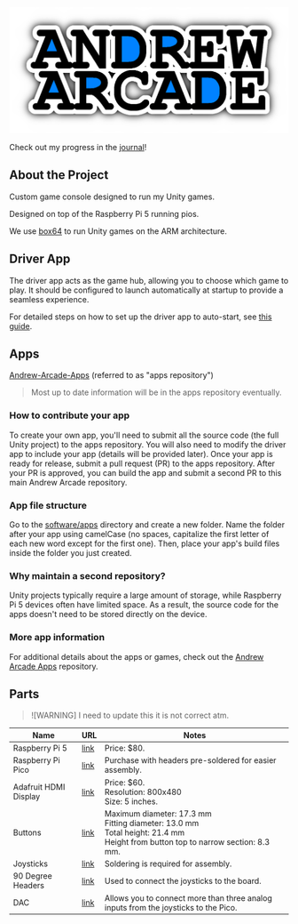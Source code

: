 <img src="media/logo/andrew-arcade-logo.png">

Check out my progress in the [journal](JOURNAL.md)!

<!-- ### About Andrew Arcade

Andrew Arcade is a custom game console built with a Raspberry Pi 5 running Linux. Its main purpose is to play Unity games that I have created.

Since the Raspberry Pi 5 uses an ARM processor, Unity games can't be compiled to run on it directly. To solve this, we use a tool called Box64, which lets us run Unity games and apps on the Raspberry Pi by emulating the required architecture.

### Version 2

Version 2 of Andrew Arcade will feature a redesigned case. My goal is to make it more comfortable to use and to improve some of the mounting parts that didn’t work well in the first version. -->

## About the Project

Custom game console designed to run my Unity games.

Designed on top of the Raspberry Pi 5 running pios.

We use [box64](https://github.com/ptitSeb/box64) to run Unity games on the ARM architecture. 

## Driver App

The driver app acts as the game hub, allowing you to choose which game to play. It should be configured to launch automatically at startup to provide a seamless experience.

For detailed steps on how to set up the driver app to auto-start, see [this guide](software/README.md).

## Apps
[Andrew-Arcade-Apps](https://github.com/AndrewCromar/Andrew-Arcade-Apps) (referred to as "apps repository")
> Most up to date information will be in the apps repository eventually.

### How to contribute your app

To create your own app, you'll need to submit all the source code (the full Unity project) to the apps repository. You will also need to modify the driver app to include your app (details will be provided later). Once your app is ready for release, submit a pull request (PR) to the apps repository. After your PR is approved, you can build the app and submit a second PR to this main Andrew Arcade repository.

### App file structure

Go to the [software/apps](software/apps) directory and create a new folder. Name the folder after your app using camelCase (no spaces, capitalize the first letter of each new word except for the first one). Then, place your app's build files inside the folder you just created.

### Why maintain a second repository?

Unity projects typically require a large amount of storage, while Raspberry Pi 5 devices often have limited space. As a result, the source code for the apps doesn't need to be stored directly on the device.

### More app information

For additional details about the apps or games, check out the [Andrew Arcade Apps](https://github.com/AndrewCromar/Andrew-Arcade-Apps) repository.

## Parts
> ![WARNING]
> I need to update this it is not correct atm.

| Name                  | URL                                                                                                    | Notes                                                                                                   |
|-----------------------|--------------------------------------------------------------------------------------------------------|---------------------------------------------------------------------------------------------------------|
| Raspberry Pi 5        | [link](https://www.raspberrypi.com/products/raspberry-pi-5/)                          | Price: $80.                                                                                            |
| Raspberry Pi Pico     | [link](https://www.raspberrypi.com/products/raspberry-pi-pico/)                        | Purchase with headers pre-soldered for easier assembly.                                                 |
| Adafruit HDMI Display | [link](https://www.adafruit.com/product/2232)                                        | Price: $60. <br> Resolution: 800x480 <br> Size: 5 inches.                                              |
| Buttons               | [link](https://www.amazon.com/Momentary-pre-Wiring-Waterproof-Stainless-Normally/dp/B09BKXT1J1/ref=sr_1_21?crid=1UOTGELQWX2QV&qid=1748031298&sprefix=push%2Bbutton%2Caps%2C246&sr=8-21&xpid=hIhX7cwb6-fjm&th=1) | Maximum diameter: 17.3 mm <br> Fitting diameter: 13.0 mm <br> Total height: 21.4 mm <br> Height from button top to narrow section: 8.3 mm. |
| Joysticks             | [link](https://www.adafruit.com/product/512)                                           | Soldering is required for assembly.                                                                    |
| 90 Degree Headers     | [link](https://www.amazon.com/PATIKIL-Header-Single-2-54mm-Plated/dp/B0C81QTKC5?source=ps-sl-shoppingads-lpcontext&ref_=fplfs&gQT=1&th=1) | Used to connect the joysticks to the board.                                                            |
| DAC                   | [link](https://www.digikey.com/en/products/detail/microchip-technology/MCP3008-I-P/319422) | Allows you to connect more than three analog inputs from the joysticks to the Pico.                     |